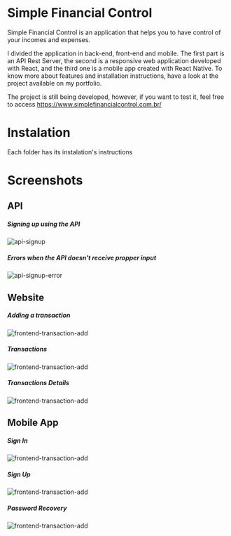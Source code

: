 # Simple Financial Control #
Simple Financial Control is an application that helps you to have control of your incomes and expenses.

I divided the application in back-end, front-end and mobile. The first part is an API Rest Server, the second is a responsive web application developed with React, and the third one is a mobile app created with React Native. To know more about features and installation instructions, have a look at the project available on my portfolio.

The project is still being developed, however, if you want to test it, feel free to access https://www.simplefinancialcontrol.com.br/

# Instalation #

Each folder has its instalation's instructions

# Screenshots #

## API ##

##### Signing up using the API #####
![api-signup](/screenshots/api-signup.png)

##### Errors when the API doesn't receive propper input #####
![api-signup-error](/screenshots/api-signup-error.png)


## Website ##

##### Adding a transaction #####
![frontend-transaction-add](/screenshots/addTransaction.png)

##### Transactions #####
![frontend-transaction-add](/screenshots/home.png)

##### Transactions Details #####
![frontend-transaction-add](/screenshots/details.png)

## Mobile App ##

##### Sign In #####
![frontend-transaction-add](/screenshots/signin.png)

##### Sign Up #####
![frontend-transaction-add](/screenshots/signup.png)

##### Password Recovery #####
![frontend-transaction-add](/screenshots/recoverPassword.png)
